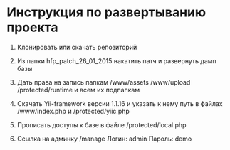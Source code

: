 # Инструкция по развертыванию проекта

1) Клонировать или скачать репозиторий

2) Из папки hfp_patch_26_01_2015 накатить патч и развернуть дамп базы

3) Дать права на запись папкам /www/assets /www/upload /protected/runtime и всем их подпапкам

4) Скачать Yii-framework версии 1.1.16 и указать к нему путь в файлах /www/index.php и /protected/yiic.php

5) Прописать доступы к базе в файле /protected/local.php

6) Ссылка на админку /manage Логин: admin Пароль: demo
